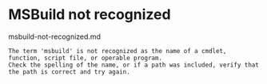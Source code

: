 # MSBuild not recognized

msbuild-not-recognized.md


```
The term 'msbuild' is not recognized as the name of a cmdlet, function, script file, or operable program. 
Check the spelling of the name, or if a path was included, verify that the path is correct and try again.
```